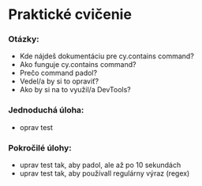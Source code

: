 # Praktické cvičenie

### Otázky:

* Kde nájdeš dokumentáciu pre cy.contains command?
* Ako funguje cy.contains command?
* Prečo command padol?
* Vedel/a by si to opraviť?
* Ako by si na to využil/a DevTools?

### Jednoduchá úloha:

* oprav test

### Pokročilé úlohy:

* uprav test tak, aby padol, ale až po 10 sekundách
* uprav test tak, aby používall regulárny výraz \(regex\)


